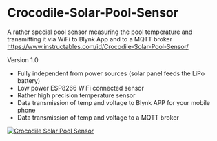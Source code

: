 # Crocodile-Solar-Pool-Sensor
A rather special pool sensor measuring the pool temperature and transmitting it via WiFi to Blynk App and to a MQTT broker
https://www.instructables.com/id/Crocodile-Solar-Pool-Sensor/

Version 1.0
- Fully independent from power sources (solar panel feeds the LiPo battery)
- Low power ESP8266 WiFi connected sensor
- Rather high precision temperature sensor
- Data transmission of temp and voltage to Blynk APP for your mobile phone
- Data transmission of temp and voltage to a MQTT broker

[![Crocodile Solar Pool Sensor](https://github.com/3KUdelta/Crocodile_Solar_Pool_Sensor/blob/master/Pool_Sensor.jpg)](https://github.com/3KUdelta/Crocodile_Solar_Pool_Sensor)
